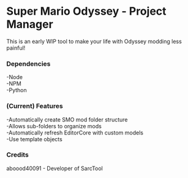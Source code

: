 # Super Mario Odyssey - Project Manager
This is an early WIP tool to make your life with Odyssey modding less painful!

### Dependencies
-Node  
-NPM  
-Python  

### (Current) Features
-Automatically create SMO mod folder structure  
-Allows sub-folders to organize mods  
-Automatically refresh EditorCore with custom models  
-Use template objects  

### Credits
aboood40091 - Developer of SarcTool  
